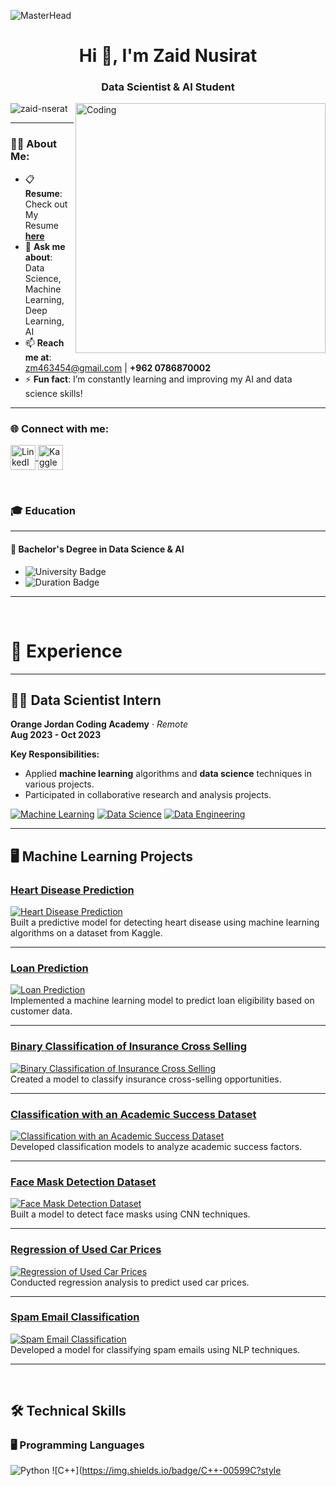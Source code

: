 ![MasterHead](https://i.redd.it/bpxxqqvps4h91.gif)
<h1 align="center">Hi 👋, I'm Zaid Nusirat</h1>
<h3 align="center">Data Scientist & AI Student</h3>

<img align="right" alt="Coding" width="400" src="https://i.pinimg.com/originals/ee/ed/e2/eeede229147eb053fe863ef1cc7faf0b.gif" />

<p align="left"> 
  <img src="https://komarev.com/ghpvc/?username=zaid-nserat&label=Profile%20views&color=0e75b6&style=flat" alt="zaid-nserat" /> 
</p>

---

### 👨‍💻 About Me:
- 📋 **Resume**: Check out My Resume [**here**](file:///C:/Users/lenovo/Downloads/blue%20professional%20modern%20CV%20resume%20(1).pdf)  
- 💬 **Ask me about**: Data Science, Machine Learning, Deep Learning, AI  
- 📫 **Reach me at**: [zm463454@gmail.com](mailto:zm463454@gmail.com) | **+962 0786870002**  
- ⚡ **Fun fact**: I’m constantly learning and improving my AI and data science skills!  

---

<h3 align="left">🌐 Connect with me:</h3>
<p align="left">
  <a href="https://linkedin.com/in/zaid-nserat-192a7a275" target="_blank">
    <img align="center" src="https://raw.githubusercontent.com/rahuldkjain/github-profile-readme-generator/master/src/images/icons/Social/linked-in-alt.svg" alt="LinkedIn - Zaid Nserat" height="40" width="40" />
  </a>
  <a href="https://kaggle.com/zaed2003" target="_blank">
    <img align="center" src="https://raw.githubusercontent.com/rahuldkjain/github-profile-readme-generator/master/src/images/icons/Social/kaggle.svg" alt="Kaggle - Zaid Nserat" height="40" width="40" />
  </a>
</p>

<br>

### 🎓 Education

---

#### 🏫 **Bachelor's Degree in Data Science & AI**

- ![University Badge](https://img.shields.io/badge/Hashemite_University-0055A4?style=flat&logo=university&logoColor=white)
- ![Duration Badge](https://img.shields.io/badge/Duration-2021%20–%202024-yellow)

---

<br>

# 💼 Experience

---

## 🧑‍💻 Data Scientist Intern  
**Orange Jordan Coding Academy** · *Remote*  
**Aug 2023 - Oct 2023**  

**Key Responsibilities:**
- Applied **machine learning** algorithms and **data science** techniques in various projects.
- Participated in collaborative research and analysis projects.

[![Machine Learning](https://img.shields.io/badge/Machine_Learning-FFD700?style=for-the-badge)](https://en.wikipedia.org/wiki/Machine_learning) [![Data Science](https://img.shields.io/badge/Data_Science-32CD32?style=for-the-badge)](https://en.wikipedia.org/wiki/Data_science) [![Data Engineering](https://img.shields.io/badge/Data_Engineering-1E90FF?style=for-the-badge)](https://en.wikipedia.org/wiki/Data_engineering)

---

## 🖥️ Machine Learning Projects  

### [Heart Disease Prediction](https://www.kaggle.com/code/zaed2003/eda-heart-disease-dataset)
[![Heart Disease Prediction](https://github.com/zaed-nusirat0/your-repo-name/raw/main/images/heart_disease_image.png)](https://www.kaggle.com/code/zaed2003/eda-heart-disease-dataset)  
Built a predictive model for detecting heart disease using machine learning algorithms on a dataset from Kaggle.

---

### [Loan Prediction](https://github.com/zaed-nusirat0/Loan-Prediction)  
[![Loan Prediction](![image](https://github.com/user-attachments/assets/5753b8f2-e23e-423c-bbc8-d4464cd60da7)
)](https://github.com/zaed-nusirat0/Loan-Prediction)  
Implemented a machine learning model to predict loan eligibility based on customer data.

---

### [Binary Classification of Insurance Cross Selling](https://www.kaggle.com/code/zaed2003/insurance-cross-selling-in-depth-eda-viz)  
[![Binary Classification of Insurance Cross Selling](https://github.com/zaed-nusirat0/your-repo-name/raw/main/images/insurance_image.png)](https://www.kaggle.com/code/zaed2003/insurance-cross-selling-in-depth-eda-viz)  
Created a model to classify insurance cross-selling opportunities.

---

### [Classification with an Academic Success Dataset](https://www.kaggle.com/code/zaed2003/deep-dive-academic-excellence-via-eda-viz)  
[![Classification with an Academic Success Dataset](https://github.com/zaed-nusirat0/your-repo-name/raw/main/images/academic_image.png)](https://www.kaggle.com/code/zaed2003/deep-dive-academic-excellence-via-eda-viz)  
Developed classification models to analyze academic success factors.

---

### [Face Mask Detection Dataset](https://www.kaggle.com/code/zaed2003/face-mask-detection-using-cnn)  
[![Face Mask Detection Dataset](https://github.com/zaed-nusirat0/your-repo-name/raw/main/images/mask_detection_image.png)](https://www.kaggle.com/code/zaed2003/face-mask-detection-using-cnn)  
Built a model to detect face masks using CNN techniques.

---

### [Regression of Used Car Prices](https://www.kaggle.com/code/zaed2003/car-price-prediction-eda-and-visualization-insight)  
[![Regression of Used Car Prices](https://github.com/zaed-nusirat0/your-repo-name/raw/main/images/car_price_image.png)](https://www.kaggle.com/code/zaed2003/car-price-prediction-eda-and-visualization-insight)  
Conducted regression analysis to predict used car prices.

---

### [Spam Email Classification](https://github.com/zaed-nusirat0/Email-Spam-Classification-NLP)  
[![Spam Email Classification](https://github.com/zaed-nusirat0/your-repo-name/raw/main/images/spam_email_image.png)](https://github.com/zaed-nusirat0/Email-Spam-Classification-NLP)  
Developed a model for classifying spam emails using NLP techniques.

---

<br>

## 🛠️ Technical Skills

### 🖥️ Programming Languages
![Python](https://img.shields.io/badge/Python-3776AB?style=flat&logo=python&logoColor=white)
![C++](https://img.shields.io/badge/C++-00599C?style
